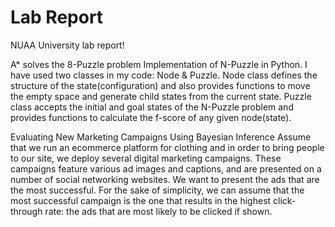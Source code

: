 # Lab Report
NUAA University lab report!

A* solves the 8-Puzzle problem
Implementation of N-Puzzle in Python. I have used two classes in my code: Node & Puzzle.
Node class defines the structure of the state(configuration) and also provides functions to move
the empty space and generate child states from the current state. Puzzle class accepts the
initial and goal states of the N-Puzzle problem and provides functions to calculate the f-score of
any given node(state).

Evaluating New Marketing Campaigns Using Bayesian Inference
Assume that we run an ecommerce platform for clothing and in order to bring people to our
site, we deploy several digital marketing campaigns. These campaigns feature various ad
images and captions, and are presented on a number of social networking websites. We want
to present the ads that are the most successful. For the sake of simplicity, we can assume that
the most successful campaign is the one that results in the highest click-through rate: the ads
that are most likely to be clicked if shown.
